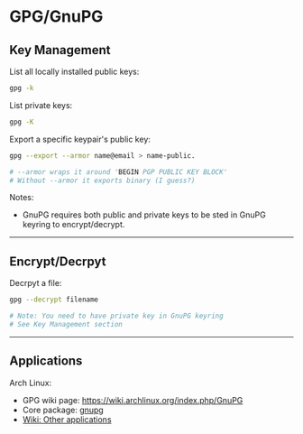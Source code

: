 # GPG/GnuPG

## Key Management

List all locally installed public keys:
```sh
gpg -k
```

List private keys:
```sh
gpg -K
```

Export a specific keypair's public key:
```sh
gpg --export --armor name@email > name-public.

# --armor wraps it around 'BEGIN PGP PUBLIC KEY BLOCK'
# Without --armor it exports binary (I guess?)
```

Notes:
* GnuPG requires both public and private keys to be sted in GnuPG keyring to encrypt/decrypt. 

---

## Encrypt/Decrpyt

Decrpyt a file:
```sh
gpg --decrypt filename

# Note: You need to have private key in GnuPG keyring
# See Key Management section
```

---

## Applications

Arch Linux:
- GPG wiki page: <https://wiki.archlinux.org/index.php/GnuPG>
- Core package: [gnupg](https://archlinux.org/packages/core/x86_64/gnupg)
- [Wiki: Other applications](https://wiki.archlinux.org/index.php/List_of_applications/Security#Encryption,_signing,_steganography)
